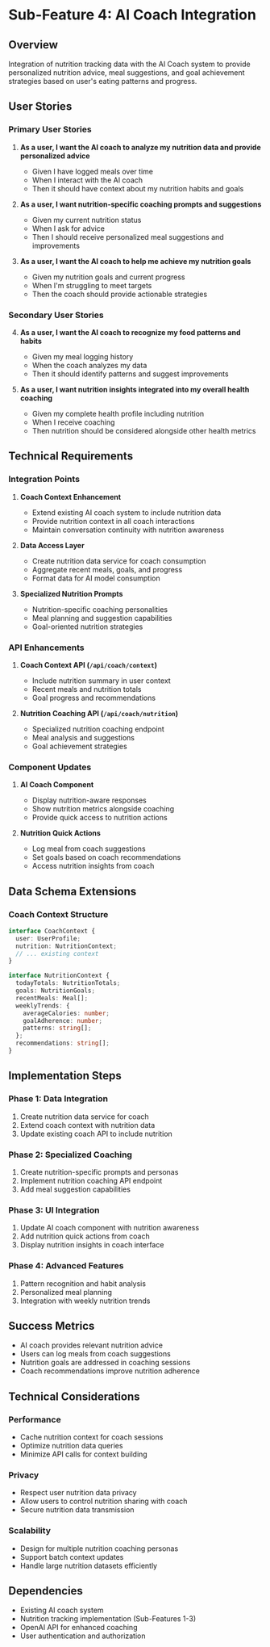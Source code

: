# Sub-Feature 4: AI Coach Integration

## Overview
Integration of nutrition tracking data with the AI Coach system to provide personalized nutrition advice, meal suggestions, and goal achievement strategies based on user's eating patterns and progress.

## User Stories

### Primary User Stories
1. **As a user, I want the AI coach to analyze my nutrition data and provide personalized advice**
   - Given I have logged meals over time
   - When I interact with the AI coach
   - Then it should have context about my nutrition habits and goals

2. **As a user, I want nutrition-specific coaching prompts and suggestions**
   - Given my current nutrition status
   - When I ask for advice
   - Then I should receive personalized meal suggestions and improvements

3. **As a user, I want the AI coach to help me achieve my nutrition goals**
   - Given my nutrition goals and current progress
   - When I'm struggling to meet targets
   - Then the coach should provide actionable strategies

### Secondary User Stories
4. **As a user, I want the AI coach to recognize my food patterns and habits**
   - Given my meal logging history
   - When the coach analyzes my data
   - Then it should identify patterns and suggest improvements

5. **As a user, I want nutrition insights integrated into my overall health coaching**
   - Given my complete health profile including nutrition
   - When I receive coaching
   - Then nutrition should be considered alongside other health metrics

## Technical Requirements

### Integration Points
1. **Coach Context Enhancement**
   - Extend existing AI coach system to include nutrition data
   - Provide nutrition context in all coach interactions
   - Maintain conversation continuity with nutrition awareness

2. **Data Access Layer**
   - Create nutrition data service for coach consumption
   - Aggregate recent meals, goals, and progress
   - Format data for AI model consumption

3. **Specialized Nutrition Prompts**
   - Nutrition-specific coaching personalities
   - Meal planning and suggestion capabilities
   - Goal-oriented nutrition strategies

### API Enhancements
1. **Coach Context API (`/api/coach/context`)**
   - Include nutrition summary in user context
   - Recent meals and nutrition totals
   - Goal progress and recommendations

2. **Nutrition Coaching API (`/api/coach/nutrition`)**
   - Specialized nutrition coaching endpoint
   - Meal analysis and suggestions
   - Goal achievement strategies

### Component Updates
1. **AI Coach Component**
   - Display nutrition-aware responses
   - Show nutrition metrics alongside coaching
   - Provide quick access to nutrition actions

2. **Nutrition Quick Actions**
   - Log meal from coach suggestions
   - Set goals based on coach recommendations
   - Access nutrition insights from coach

## Data Schema Extensions

### Coach Context Structure
```typescript
interface CoachContext {
  user: UserProfile;
  nutrition: NutritionContext;
  // ... existing context
}

interface NutritionContext {
  todayTotals: NutritionTotals;
  goals: NutritionGoals;
  recentMeals: Meal[];
  weeklyTrends: {
    averageCalories: number;
    goalAdherence: number;
    patterns: string[];
  };
  recommendations: string[];
}
```

## Implementation Steps

### Phase 1: Data Integration
1. Create nutrition data service for coach
2. Extend coach context with nutrition data
3. Update existing coach API to include nutrition

### Phase 2: Specialized Coaching
1. Create nutrition-specific prompts and personas
2. Implement nutrition coaching API endpoint
3. Add meal suggestion capabilities

### Phase 3: UI Integration
1. Update AI coach component with nutrition awareness
2. Add nutrition quick actions from coach
3. Display nutrition insights in coach interface

### Phase 4: Advanced Features
1. Pattern recognition and habit analysis
2. Personalized meal planning
3. Integration with weekly nutrition trends

## Success Metrics
- AI coach provides relevant nutrition advice
- Users can log meals from coach suggestions
- Nutrition goals are addressed in coaching sessions
- Coach recommendations improve nutrition adherence

## Technical Considerations

### Performance
- Cache nutrition context for coach sessions
- Optimize nutrition data queries
- Minimize API calls for context building

### Privacy
- Respect user nutrition data privacy
- Allow users to control nutrition sharing with coach
- Secure nutrition data transmission

### Scalability
- Design for multiple nutrition coaching personas
- Support batch context updates
- Handle large nutrition datasets efficiently

## Dependencies
- Existing AI coach system
- Nutrition tracking implementation (Sub-Features 1-3)
- OpenAI API for enhanced coaching
- User authentication and authorization